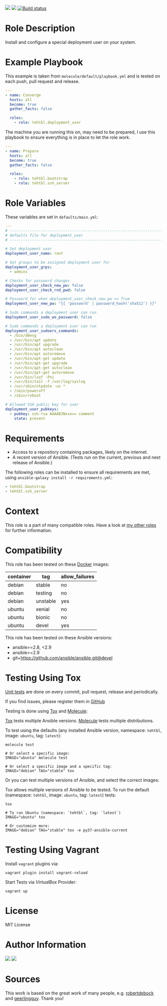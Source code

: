 <!-- get id via: ansible-galaxy info tehtbl.deployment_user | grep -i "id:" -->
<a href="https://galaxy.ansible.com/tehtbl/deployment_user"><img src="https://img.shields.io/ansible/role/45338"/></a> <a href="https://galaxy.ansible.com/tehtbl/deployment_user"><img src="https://img.shields.io/ansible/quality/45338"/></a> <a href="https://travis-ci.org/tehtbl/ansible-role-deployment_user"><img src="https://travis-ci.org/tehtbl/ansible-role-deployment_user.svg?branch=master" alt="Build status"/></a>

Role Description
================

Install and configure a special deployment user on your system.

Example Playbook
================

This example is taken from `molecule/default/playbook.yml` and is tested on each push, pull request and release.

```yaml
---
- name: Converge
  hosts: all
  become: true
  gather_facts: false

  roles:
    - role: tehtbl.deployment_user

```

The machine you are running this on, may need to be prepared, I use this playbook to ensure everything is in place to let the role work.

```yaml
---
- name: Prepare
  hosts: all
  become: true
  gather_facts: false

  roles:
    - role: tehtbl.bootstrap
    - role: tehtbl.ssh_server

```

Role Variables
==============

These variables are set in `defaults/main.yml`:

```yaml
---
# ------------------------------------------------------------------------
# defaults file for deployment_user
# ------------------------------------------------------------------------

# Set deployment user
deployment_user_name: root

# Set groups to be assigned deployment user for
deployment_user_grps:
  - admins

# Checks for password changes
deployment_user_check_new_pw: false
deployment_user_check_rnd_pwd: false

# Password for when deployment_user_check_new_pw == True
deployment_user_new_pw: "{{ 'password' | password_hash('sha512') }}"

# Sudo commands a deployment user can run
deployment_user_sudo_wo_password: false

# Sudo commands a deployment user can run
deployment_user_sudoers_commands:
  - /bin/dmesg
  - /usr/bin/apt update
  - /usr/bin/apt upgrade
  - /usr/bin/apt autoclean
  - /usr/bin/apt autoremove
  - /usr/bin/apt-get update
  - /usr/bin/apt-get upgrade
  - /usr/bin/apt-get autoclean
  - /usr/bin/apt-get autoremove
  - /usr/bin/lsof -Pni
  - /usr/bin/tail -f /var/log/syslog
  - /usr/sbin/ntpdate -uv *
  - /sbin/poweroff
  - /sbin/reboot

# Allowed SSH public key for user
deployment_user_pubkeys:
  - pubkey: ssh-rsa AAAAB3Nxxx== comment
    state: present

```

Requirements
============

- Access to a repository containing packages, likely on the internet.
- A recent version of Ansible. (Tests run on the current, previous and next release of Ansible.)

The following roles can be installed to ensure all requirements are met, using `ansible-galaxy install -r requirements.yml`:

```yaml
- tehtbl.bootstrap
- tehtbl.ssh_server

```

Context
=======

This role is a part of many compatible roles. Have a look at [my other roles](https://github.com/tehtbl?utf8=%E2%9C%93&tab=repositories&q=ansible-role-&type=&language=) for further information.

Compatibility
=============

This role has been tested on these [Docker](https://hub.docker.com/) images:

|container|tag|allow_failures|
|---------|---|--------------|
|debian|stable|no|
|debian|testing|no|
|debian|unstable|yes|
|ubuntu|xenial|no|
|ubuntu|bionic|no|
|ubuntu|devel|yes|

This role has been tested on these Ansible versions:

- ansible>=2.8, <2.9
- ansible>=2.9
- git+https://github.com/ansible/ansible.git@devel

Testing Using Tox
=================

[Unit tests](https://travis-ci.org/tehtbl/ansible-role-deployment_user) are done on every commit, pull request, release and periodically.

If you find issues, please register them in [GitHub](https://github.com/tehtbl/ansible-role-deployment_user/issues)

Testing is done using [Tox](https://tox.readthedocs.io/en/latest/) and [Molecule](https://github.com/ansible/molecule):

[Tox](https://tox.readthedocs.io/en/latest/) tests multiple Ansible versions. [Molecule](https://github.com/ansible/molecule) tests multiple distributions.

To test using the defaults (any installed Ansible version, namespace: `tehtbl`, image: `ubuntu`, tag: `latest`):

```
molecule test

# Or select a specific image:
IMAGE="ubuntu" molecule test

# Or select a specific image and a specific tag:
IMAGE="debian" TAG="stable" tox
```

Or you can test multiple versions of Ansible, and select the correct images:

Tox allows multiple versions of Ansible to be tested. To run the default (namespace: `tehtbl`, image: `ubuntu`, tag: `latest`) tests:

```
tox

# To run Ubuntu (namespace: `tehtbl`, tag: `latest`)
IMAGE="ubuntu" tox

# Or customize more:
IMAGE="debian" TAG="stable" tox -e py37-ansible-current
```

Testing Using Vagrant
=====================

Install `vagrant` plugins via:
```
vagrant plugin install vagrant-reload
```

Start Tests via *VirtualBox* Provider:
```
vagrant up
```

License
=======

MIT License

Author Information
==================

<a href="https://github.com/tehtbl"><img src="https://img.shields.io/badge/GitHub-tehtbl-blue/?style=flat&logo=github" /></a> <a href="https://twitter.com/tehtbl"><img src="https://img.shields.io/badge/Twitter-tehtbl-blue/?style=flat&logo=twitter" /></a>

Sources
=======

This work is based on the great work of many people, e.g. [robertdebock](https://github.com/robertdebock) and [geerlingguy](https://github.com/geerlingguy). Thank you!
